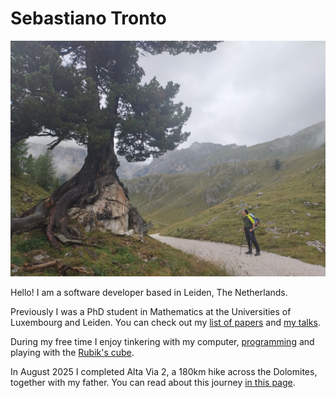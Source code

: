 # Sebastiano Tronto

![A picture of me](me2.jpg "Me")

Hello! I am a software developer based in Leiden, The Netherlands.

Previously I was a PhD student in Mathematics at the Universities of
Luxembourg and Leiden. You can check out my [list of papers](research)
and [my talks](talks).

During my free time I enjoy tinkering with my computer, [programming](git)
and playing with the [Rubik's cube](speedcubing).

In August 2025 I completed Alta Via 2, a 180km
hike across the Dolomites, together with my father. You can read about this
journey [in this page](./av2).
